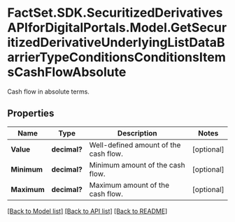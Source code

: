 # FactSet.SDK.SecuritizedDerivativesAPIforDigitalPortals.Model.GetSecuritizedDerivativeUnderlyingListDataBarrierTypeConditionsConditionsItemsCashFlowAbsolute
Cash flow in absolute terms.

## Properties

Name | Type | Description | Notes
------------ | ------------- | ------------- | -------------
**Value** | **decimal?** | Well-defined amount of the cash flow. | [optional] 
**Minimum** | **decimal?** | Minimum amount of the cash flow. | [optional] 
**Maximum** | **decimal?** | Maximum amount of the cash flow. | [optional] 

[[Back to Model list]](../README.md#documentation-for-models) [[Back to API list]](../README.md#documentation-for-api-endpoints) [[Back to README]](../README.md)

